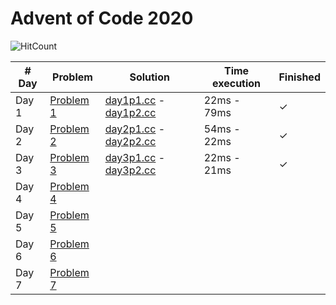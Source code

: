 # Advent of Code 2020

![HitCount](http://hits.dwyl.com/JoanKnight11/advent-of-code-2020.svg)

| # Day  | Problem                                           | Solution         | Time execution  | Finished |
|--------|---------------------------------------------------|------------------|-----------------|----------|
| Day 1  | [Problem 1](https://adventofcode.com/2020/day/1)  | [day1p1.cc](https://github.com/JoanKnight11/advent-of-code-2020/blob/main/advent2020-1_p1.cc) - [day1p2.cc](https://github.com/JoanKnight11/advent-of-code-2020/blob/main/advent2020-1_p2.cc) | 22ms - 79ms | ✓   
| Day 2  | [Problem 2](https://adventofcode.com/2020/day/2)  | [day2p1.cc](https://github.com/JoanKnight11/advent-of-code-2020/blob/main/advent2020-2_p1.cc) - [day2p2.cc](https://github.com/JoanKnight11/advent-of-code-2020/blob/main/advent2020-2_p2.cc) | 54ms - 22ms | ✓  
| Day 3  | [Problem 3](https://adventofcode.com/2020/day/3)  | [day3p1.cc](https://github.com/JoanKnight11/advent-of-code-2020/blob/main/advent2020-3_p1.cc) - [day3p2.cc](https://github.com/JoanKnight11/advent-of-code-2020/blob/main/advent2020-3_p2.cc) | 22ms - 21ms | ✓  
| Day 4  | [Problem 4](https://adventofcode.com/2020/day/4)  |
| Day 5  | [Problem 5](https://adventofcode.com/2020/day/5)  |
| Day 6  | [Problem 6](https://adventofcode.com/2020/day/6)  |
| Day 7  | [Problem 7](https://adventofcode.com/2020/day/7)  |
